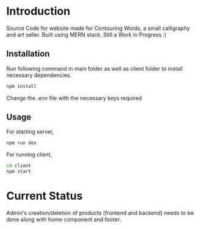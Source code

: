 # Introduction

Source Code for website made for Contouring Words, a small calligraphy and art seller. 
Built using MERN stack. 
Still a Work in Progress :)

## Installation

Run following command in main folder as well as client folder to install necessary dependencies.

```bash
npm install
```

Change the .env file with the necessary keys required

## Usage
For starting server,
```bash
npm run dev
```
For running client,
```bash
cd client
npm start
```
# Current Status
Admin's creation/deletion of products (frontend and backend) needs to be done along with home component and footer.
